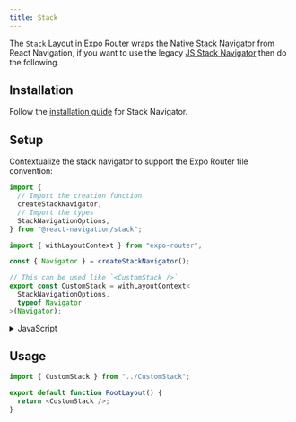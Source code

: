 ```yaml
---
title: Stack
---
```


The `Stack` Layout in Expo Router wraps the [Native Stack Navigator](https://reactnavigation.org/docs/native-stack-navigator) from React Navigation, if you want to use the legacy [JS Stack Navigator](https://reactnavigation.org/docs/stack-navigator) then do the following.

## Installation

Follow the [installation guide](https://reactnavigation.org/docs/stack-navigator/#installation) for Stack Navigator.

## Setup

Contextualize the stack navigator to support the Expo Router file convention:

```ts title=./CustomStack.tsx
import {
  // Import the creation function
  createStackNavigator,
  // Import the types
  StackNavigationOptions,
} from "@react-navigation/stack";

import { withLayoutContext } from "expo-router";

const { Navigator } = createStackNavigator();

// This can be used like `<CustomStack />`
export const CustomStack = withLayoutContext<
  StackNavigationOptions,
  typeof Navigator
>(Navigator);
```

<details>
  <summary>JavaScript</summary>
  
    ```js title=./CustomStack.tsx
    import {
      createStackNavigator,
    } from "@react-navigation/drawer";

    import { withLayoutContext } from "expo-router";

    const { Navigator } = createStackNavigator();

    export const CustomStack = withLayoutContext(Navigator);

    ```

</details>

## Usage

```js title=app/_layout.js
import { CustomStack } from "../CustomStack";

export default function RootLayout() {
  return <CustomStack />;
}
```

